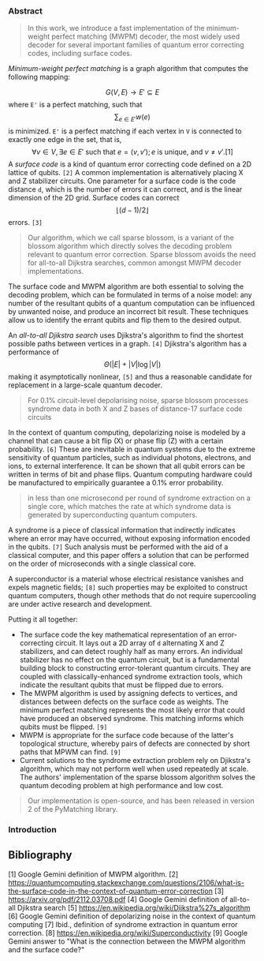 
### Abstract

> In this work, we introduce a fast implementation of the minimum-weight perfect matching (MWPM) decoder, the most widely used decoder for several important families of quantum error correcting codes, including surface codes.

*Minimum-weight perfect matching* is a graph algorithm that computes the following mapping:

$$ G(V,E) \to E' \subseteq E $$
where `E'` is a perfect matching, such that $$ \sum_{e \in E'} w(e) $$ is minimized. `E'` is a perfect matching if each vertex in `V` is connected to exactly one edge in the set, that is, $$ \forall v\in V, \exists e \in E' \text{ such that } e = (v,v'); e\text{ is unique, and } v\neq v'. [1] $$
A *surface code* is a kind of quantum error correcting code defined on a 2D lattice of qubits. `[2]` A common implementation is alternatively placing X and Z stabilizer circuits. One parameter for a surface code is the code distance `d`, which is the number of errors it can correct, and is the linear dimension of the 2D grid. Surface codes can correct $$ \lfloor(d-1)/2\rfloor $$ errors. `[3]`

> Our algorithm, which we call sparse blossom, is a variant of the blossom algorithm which directly solves the decoding problem relevant to quantum error correction. Sparse blossom avoids the need for all-to-all Dijkstra searches, common amongst MWPM decoder implementations.

The surface code and MWPM algorithm are both essential to solving the decoding problem, which can be formulated in terms of a noise model: any number of the resultant qubits of a quantum computation can be influenced by unwanted noise, and produce an incorrect bit result. These techniques allow us to identify the errant qubits and flip them to the desired output.

An *all-to-all Djikstra search* uses Djikstra's algorithm to find the shortest possible paths between vertices in a graph. `[4]` Djikstra's algorithm has a performance of $$ \Theta(|E| + |V|\log|V|) $$making it asymptotically nonlinear, `[5]` and thus a reasonable candidate for replacement in a large-scale quantum decoder.

> For 0.1% circuit-level depolarising noise, sparse blossom processes syndrome data in both X and Z bases of distance-17 surface code circuits

In the context of quantum computing, depolarizing noise is modeled by a channel that can cause a bit flip (X) or phase flip (Z) with a certain probability. `[6]` These are inevitable in quantum systems due to the extreme sensitivity of quantum particles, such as individual photons, electrons, and ions, to external interference. It can be shown that all qubit errors can be written in terms of bit and phase flips. Quantum computing hardware could be manufactured to empirically guarantee a 0.1% error probability.

>  in less than one microsecond per round of syndrome extraction on a single core, which matches the rate at which syndrome data is generated by superconducting quantum computers.

A syndrome is a piece of classical information that indirectly indicates where an error may have occurred, without exposing information encoded in the qubits. `[7]` Such analysis must be performed with the aid of a classical computer, and this paper offers a solution that can be performed on the order of microseconds with a single classical core.

A superconductor is a material whose electrical resistance vanishes and expels magnetic fields; `[8]` such properties may be exploited to construct quantum computers, though other methods that do not require supercooling are under active research and development.

Putting it all together:

* The surface code the key mathematical representation of an error-correcting circuit. It lays out a 2D array of `d` alternating X and Z stabilizers, and can detect roughly half as many errors. An individual stabilizer has no effect on the quantum circuit, but is a fundamental building block to constructing error-tolerant quantum circuits. They are coupled with classically-enhanced syndrome extraction tools, which indicate the resultant qubits that must be flipped due to errors.
* The MWPM algorithm is used by assigning defects to vertices, and distances between defects on the surface code as weights. The minimum perfect matching represents the most likely error that could have produced an observed syndrome. This matching informs which qubits must be flipped. `[9]`
* MWPM is appropriate for the surface code because of the latter's topological structure, whereby pairs of defects are connected by short paths that MPWM can find. `[9]`
* Current solutions to the syndrome extraction problem rely on Djikstra's algorithm, which may not perform well when used repeatedly at scale. The authors' implementation of the sparse blossom algorithm solves the quantum decoding problem at high performance and low cost.

> Our implementation is open-source, and has been released in version 2 of the PyMatching library.

### Introduction




## Bibliography

[1] Google Gemini definition of MWPM algorithm.
[2] https://quantumcomputing.stackexchange.com/questions/2106/what-is-the-surface-code-in-the-context-of-quantum-error-correction
[3] https://arxiv.org/pdf/2112.03708.pdf
[4] Google Gemini definition of all-to-all Djikstra search
[5] https://en.wikipedia.org/wiki/Dijkstra%27s_algorithm
[6] Google Gemini definition of depolarizing noise in the context of quantum computing
[7] Ibid., definition of syndrome extraction in quantum error correction.
[8] https://en.wikipedia.org/wiki/Superconductivity
[9] Google Gemini answer to "What is the connection between the MWPM algorithm and the surface code?"